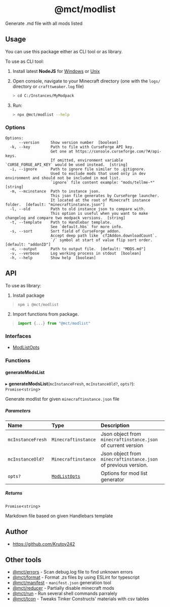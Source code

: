 <h1 align="center">@mct/modlist</h1>

Generate .md file with all mods listed

<!-- extended_desc --><!-- /extended_desc -->

## Usage

You can use this package either as CLI tool or as library.

To use as CLI tool:

1. Install latest **NodeJS** for [Windows](https://nodejs.org/en/download/current/) or [Unix](https://nodejs.org/en/download/package-manager/)

2. Open console, navigate to your Minecraft directory (one with the `logs/` directory or `crafttweaker.log` file)
   ```sh
   > cd C:/Instances/MyModpack
   ```

3. Run:
    ```sh
    > npx @mct/modlist --help
    ```

### Options

```shell
Options:
      --version     Show version number  [boolean]
  -k, --key         Path to file with CurseForge API key.
                    Get one at https://console.curseforge.com/?#/api-keys.
                    If omitted, environment variable `CURSE_FORGE_API_KEY` would be used instead.  [string]
  -i, --ignore      Path to ignore file similar to .gitignore.
                    Used to exclude mods that used only in dev environment and should not be included in mod list.
                    `ignore` file content example: "mods/tellme-*"  [string]
  -m, --mcinstance  Path to instance json.
                    This json file generates by CurseForge launcher.
                    It located at the root of Minecraft instance folder.  [default: "minecraftinstance.json"]
  -l, --old         Path to old instance json to compare with.
                    This option is useful when you want to make changelog and compare two modpack versions.  [string]
  -t, --template    Path to Handlebar template.
                    See `default.hbs` for more info.
  -s, --sort        Sort field of CurseForge addon.
                    Accept deep path like `cf2Addon.downloadCount`.
                    `/` symbol at start of value flip sort order.  [default: "addonID"]
  -o, --output      Path to output file.  [default: "MODS.md"]
  -v, --verbose     Log working process in stdout  [boolean]
  -h, --help        Show help  [boolean]
```

## API
To use as library:

1. Install package
  > ```shell
  > npm i @mct/modlist
  > ```

2. Import functions from package.
  > ```ts
  > import {...} from "@mct/modlist"
  > ```


### Interfaces

- [ModListOpts](interfaces/ModListOpts.md)

### Functions

#### generateModsList

▸ **generateModsList**(`mcInstanceFresh`, `mcInstanceOld?`, `opts?`): `Promise`<`string`\>

Generate modlist for given `minecraftinstance.json` file

##### Parameters

| Name | Type | Description |
| :------ | :------ | :------ |
| `mcInstanceFresh` | `Minecraftinstance` | Json object from `minecraftinstance.json` of current version |
| `mcInstanceOld?` | `Minecraftinstance` | Json object from `minecraftinstance.json` of previous version. |
| `opts?` | [`ModListOpts`](interfaces/ModListOpts.md) | Options for mod list generator |

##### Returns

`Promise`<`string`\>

Markdown file based on given Handlebars template

## Author

* https://github.com/Krutoy242

## Other tools


* [@mct/errors](https://github.com/Krutoy242/mc-tools/tree/master/packages/errors) - Scan debug.log file to find unknown errors
* [@mct/format](https://github.com/Krutoy242/mc-tools/tree/master/packages/format) - Format .zs files by using ESLint for typescript
* [@mct/manifest](https://github.com/Krutoy242/mc-tools/tree/master/packages/manifest) - `manifest.json` generation tool
* [@mct/reducer](https://github.com/Krutoy242/mc-tools/tree/master/packages/reducer) - Partially disable minecraft mods
* [@mct/run](https://github.com/Krutoy242/mc-tools/tree/master/packages/run) - Run several shell commands parralely
* [@mct/tcon](https://github.com/Krutoy242/mc-tools/tree/master/packages/tcon) - Tweaks Tinker Constructs' materials with csv tables
